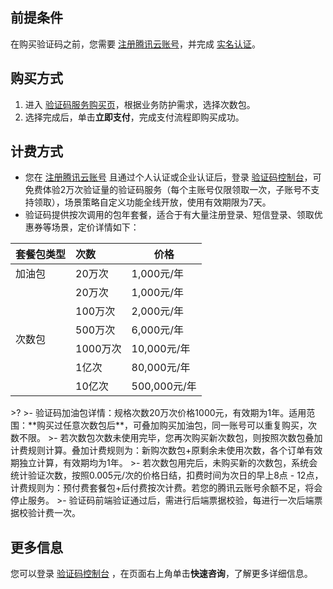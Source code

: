 ## 前提条件
在购买验证码之前，您需要 [注册腾讯云账号](https://cloud.tencent.com/document/product/378/17985)，并完成 [实名认证](https://cloud.tencent.com/document/product/378/3629)。
## 购买方式
1. 进入 [验证码服务购买页](https://buy.cloud.tencent.com/captcha#captcha)，根据业务防护需求，选择次数包。
2. 选择完成后，单击**立即支付**，完成支付流程即购买成功。

## 计费方式
- 您在 [注册腾讯云账号](https://cloud.tencent.com/document/product/378/17985) 且通过个人认证或企业认证后，登录 [验证码控制台](https://console.cloud.tencent.com/captcha/graphical)，可免费体验2万次验证量的验证码服务（每个主账号仅限领取一次，子账号不支持领取），场景策略自定义功能全线开放，使用有效期限为7天。
- 验证码提供按次调用的包年套餐，适合于有大量注册登录、短信登录、领取优惠券等场景，定价详情如下：
<table>
<thead>
<tr>
<th align="left">套餐包类型</th>
<th align="left">次数</th>
<th>价格</th>
</tr>
</thead>
<tbody><tr>
<td align="left">加油包</td>
<td align="left">20万次</td>
<td>1,000元/年</td>
</tr>
<tr>
 <td  rowspan=7 >次数包</td>
<td align="left">20万次</td>
<td>1,000元/年</td>
</tr>
<tr>
 <td align="left">100万次</td>
<td>2,000元/年</td>
</tr>
<tr>
 <td align="left">500万次</td>
<td>6,000元/年</td>
</tr>
<tr>
 <td align="left">1000万次</td>
<td>10,000元/年</td>
</tr>
<tr>
 <td align="left">1亿次</td>
<td>80,000元/年</td>
</tr>
<tr>
 <td align="left">10亿次</td>
<td>500,000元/年</td>
</tr>
</tbody></table>
>?
>- 验证码加油包详情：规格次数20万次价格1000元，有效期为1年。适用范围：**购买过任意次数包后**，可叠加购买加油包，同一账号可以重复购买，次数不限。
>- 若次数包次数未使用完毕，您再次购买新次数包，则按照次数包叠加计费规则计算。叠加计费规则为：新购次数包+原剩余未使用次数，各个订单有效期独立计算，有效期均为1年。
>- 若次数包用完后，未购买新的次数包，系统会统计验证次数，按照0.005元/次的价格日结，扣费时间为次日的早上8点 - 12点，计费规则为：预付费套餐包+后付费按次计费。若您的腾讯云账号余额不足，将会停止服务。
>- 验证码前端验证通过后，需进行后端票据校验，每进行一次后端票据校验计费一次。

## 更多信息
您可以登录 [验证码控制台](https://console.cloud.tencent.com/captcha/graphical) ，在页面右上角单击**快速咨询**，了解更多详细信息。
